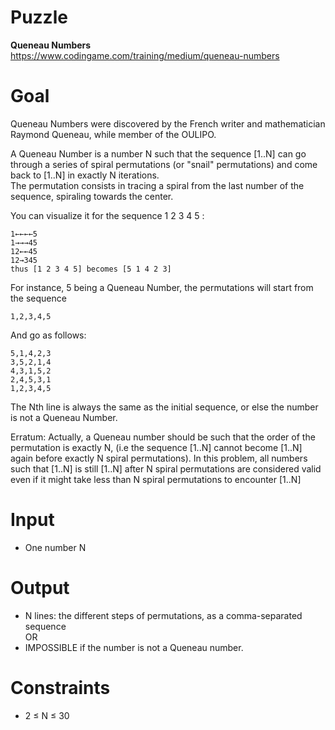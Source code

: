# Puzzle
**Queneau Numbers** https://www.codingame.com/training/medium/queneau-numbers

# Goal
Queneau Numbers were discovered by the French writer and mathematician Raymond Queneau, while member of the OULIPO.

A Queneau Number is a number N such that the sequence [1..N] can go through a series of spiral permutations (or "snail" permutations) and come back to [1..N] in exactly N iterations.  
The permutation consists in tracing a spiral from the last number of the sequence, spiraling towards the center.

You can visualize it for the sequence 1 2 3 4 5 :
```
1←←←←5
1→→→45
12←←45
12→345
thus [1 2 3 4 5] becomes [5 1 4 2 3]
```

For instance, 5 being a Queneau Number, the permutations will start from the sequence

```
1,2,3,4,5
```

And go as follows:
```
5,1,4,2,3
3,5,2,1,4
4,3,1,5,2
2,4,5,3,1
1,2,3,4,5
```

The Nth line is always the same as the initial sequence, or else the number is not a Queneau Number.

Erratum: Actually, a Queneau number should be such that the order of the permutation is exactly N, (i.e the sequence [1..N] cannot become [1..N] again before exactly N spiral permutations).
In this problem, all numbers such that [1..N] is still [1..N] after N spiral permutations are considered valid even if it might take less than N spiral permutations to encounter [1..N]

# Input
* One number N

# Output
* N lines: the different steps of permutations, as a comma-separated sequence  
OR
* IMPOSSIBLE if the number is not a Queneau number.

# Constraints
* 2 ≤ N ≤ 30
